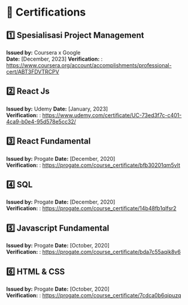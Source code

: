 # 📜 Certifications  

## 1️⃣ Spesialisasi Project Management
**Issued by:** Coursera x Google  
**Date:** [December, 2023]
**Verification:** : https://www.coursera.org/account/accomplishments/professional-cert/ABT3FDVTRCPV

## 2️⃣ React Js 
**Issued by:** Udemy
**Date:** [January, 2023]  
**Verification:** : https://www.udemy.com/certificate/UC-73ed3f7c-c401-4ca9-b0e4-95d578e5cc32/

## 3️⃣ React Fundamental
**Issued by:** Progate
**Date:** [December, 2020]  
**Verification:** : https://progate.com/course_certificate/bfb30201qm5vlt  

## 4️⃣ SQL
**Issued by:** Progate
**Date:** [December, 2020]  
**Verification:** : https://progate.com/course_certificate/14b48fb1qlfsr2   

## 5️⃣ Javascript Fundamental
**Issued by:** Progate
**Date:** [October, 2020]  
**Verification:** : https://progate.com/course_certificate/bda7c55aqik8v6

## 6️⃣ HTML & CSS 
**Issued by:** Progate
**Date:** [October, 2020]  
**Verification:** : https://progate.com/course_certificate/7cdca0b6qipuzq

